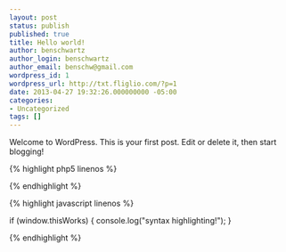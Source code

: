 ```yaml
---
layout: post
status: publish
published: true
title: Hello world!
author: benschwartz
author_login: benschwartz
author_email: benschw@gmail.com
wordpress_id: 1
wordpress_url: http://txt.fliglio.com/?p=1
date: 2013-04-27 19:32:26.000000000 -05:00
categories:
- Uncategorized
tags: []
---
```

Welcome to WordPress. This is your first post. Edit or delete it, then start blogging!

{% highlight php5 linenos %}
<?
if ($thisWorks) {
    echo "syntax highlighting!";
}
?>
{% endhighlight %}

<!--more-->

{% highlight javascript linenos %}

if (window.thisWorks) {
	console.log("syntax highlighting!");
}

{% endhighlight %}


